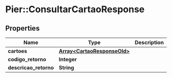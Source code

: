 # Pier::ConsultarCartaoResponse

## Properties
Name | Type | Description | Notes
------------ | ------------- | ------------- | -------------
**cartoes** | [**Array&lt;CartaoResponseOld&gt;**](CartaoResponseOld.md) |  | [optional] 
**codigo_retorno** | **Integer** |  | [optional] 
**descricao_retorno** | **String** |  | [optional] 



